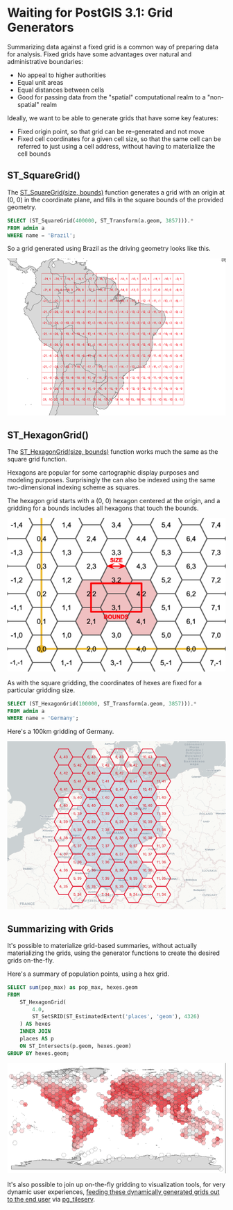 # Waiting for PostGIS 3.1: Grid Generators

Summarizing data against a fixed grid is a common way of preparing data for analysis. Fixed grids have some advantages over natural and administrative boundaries:

* No appeal to higher authorities
* Equal unit areas
* Equal distances between cells
* Good for passing data from the "spatial" computational realm to a "non-spatial" realm

Ideally, we want to be able to generate grids that have some key features:

* Fixed origin point, so that grid can be re-generated and not move
* Fixed cell coordinates for a given cell size, so that the same cell can be referred to just using a cell address, without having to materialize the cell bounds

## ST_SquareGrid()

The [ST_SquareGrid(size, bounds)](https://postgis.net/docs/manual-dev/ST_SquareGrid.html) function generates a grid with an origin at (0, 0) in the coordinate plane, and fills in the square bounds of the provided geometry.

```sql
SELECT (ST_SquareGrid(400000, ST_Transform(a.geom, 3857))).* 
FROM admin a  
WHERE name = 'Brazil';
```

So a grid generated using Brazil as the driving geometry looks like this.

![Brazil square grid](img/brazil-sq.png "Brazil square grid")


## ST_HexagonGrid()

The [ST_HexagonGrid(size, bounds)](https://postgis.net/docs/manual-dev/ST_HexagonGrid.html) function works much the same as the square grid function.

Hexagons are popular for some cartographic display purposes and modeling purposes. Surprisingly the can also be indexed using the same two-dimensional indexing scheme as squares.

The hexagon grid starts with a (0, 0) hexagon centered at the origin, and a gridding for a bounds includes all hexagons that touch the bounds.

![Hexagon gridding](img/st_hexagongrid01.png "Hexagon gridding")

As with the square gridding, the coordinates of hexes are fixed for a particular gridding size.

```sql
SELECT (ST_HexagonGrid(100000, ST_Transform(a.geom, 3857))).* 
FROM admin a  
WHERE name = 'Germany';
```

Here's a 100km gridding of Germany.

![Germany hex grid](img/germany-hex.png "Germany hex grid")


## Summarizing with Grids

It's possible to materialize grid-based summaries, without actually materializing the grids, using the generator functions to create the desired grids on-the-fly.

Here's a summary of population points, using a hex grid.

```sql
SELECT sum(pop_max) as pop_max, hexes.geom
FROM
    ST_HexagonGrid(
        4.0,
        ST_SetSRID(ST_EstimatedExtent('places', 'geom'), 4326)
    ) AS hexes
    INNER JOIN
    places AS p
    ON ST_Intersects(p.geom, hexes.geom)
GROUP BY hexes.geom;
```

![World population summary](img/world-popn-hex.png "World population summary")

It's also possible to join up on-the-fly gridding to visualization tools, for very dynamic user experiences, [feeding these dynamically generated grids out to the end user](https://info.crunchydata.com/blog/tile-serving-with-dynamic-geometry) via [pg_tileserv](https://github.com/crunchydata/pg_tileserv).



